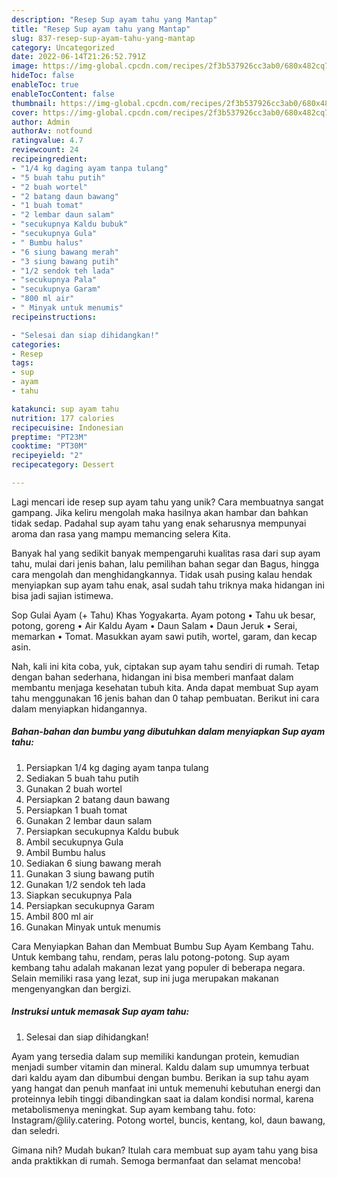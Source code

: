 ```yaml
---
description: "Resep Sup ayam tahu yang Mantap"
title: "Resep Sup ayam tahu yang Mantap"
slug: 837-resep-sup-ayam-tahu-yang-mantap
category: Uncategorized
date: 2022-06-14T21:26:52.791Z
image: https://img-global.cpcdn.com/recipes/2f3b537926cc3ab0/680x482cq70/sup-ayam-tahu-foto-resep-utama.jpg
hideToc: false
enableToc: true
enableTocContent: false
thumbnail: https://img-global.cpcdn.com/recipes/2f3b537926cc3ab0/680x482cq70/sup-ayam-tahu-foto-resep-utama.jpg
cover: https://img-global.cpcdn.com/recipes/2f3b537926cc3ab0/680x482cq70/sup-ayam-tahu-foto-resep-utama.jpg
author: Admin
authorAv: notfound
ratingvalue: 4.7
reviewcount: 24
recipeingredient:
- "1/4 kg daging ayam tanpa tulang"
- "5 buah tahu putih"
- "2 buah wortel"
- "2 batang daun bawang"
- "1 buah tomat"
- "2 lembar daun salam"
- "secukupnya Kaldu bubuk"
- "secukupnya Gula"
- " Bumbu halus"
- "6 siung bawang merah"
- "3 siung bawang putih"
- "1/2 sendok teh lada"
- "secukupnya Pala"
- "secukupnya Garam"
- "800 ml air"
- " Minyak untuk menumis"
recipeinstructions:

- "Selesai dan siap dihidangkan!"
categories:
- Resep
tags:
- sup
- ayam
- tahu

katakunci: sup ayam tahu 
nutrition: 177 calories
recipecuisine: Indonesian
preptime: "PT23M"
cooktime: "PT30M"
recipeyield: "2"
recipecategory: Dessert

---
```





Lagi mencari ide resep sup ayam tahu yang unik? Cara membuatnya sangat gampang. Jika keliru mengolah maka hasilnya akan hambar dan bahkan tidak sedap. Padahal sup ayam tahu yang enak seharusnya mempunyai aroma dan rasa yang mampu memancing selera Kita.





Banyak hal yang sedikit banyak mempengaruhi kualitas rasa dari sup ayam tahu, mulai dari jenis bahan, lalu pemilihan bahan segar dan Bagus, hingga cara mengolah dan menghidangkannya. Tidak usah pusing kalau hendak menyiapkan sup ayam tahu enak,      asal sudah tahu triknya maka hidangan ini bisa jadi sajian istimewa.














Sop Gulai Ayam (+ Tahu) Khas Yogyakarta. Ayam potong • Tahu uk besar, potong, goreng • Air Kaldu Ayam • Daun Salam • Daun Jeruk • Serai, memarkan • Tomat. Masukkan ayam sawi putih, wortel, garam, dan kecap asin.






Nah, kali ini kita coba, yuk, ciptakan sup ayam tahu sendiri di rumah. Tetap dengan bahan sederhana, hidangan ini bisa memberi manfaat dalam membantu menjaga kesehatan tubuh kita. Anda dapat membuat Sup ayam tahu menggunakan 16 jenis bahan dan 0 tahap pembuatan. Berikut ini cara dalam menyiapkan hidangannya.

<!--inarticleads1-->

##### Bahan-bahan dan bumbu yang dibutuhkan dalam menyiapkan Sup ayam tahu:

1. Persiapkan 1/4 kg daging ayam tanpa tulang
1. Sediakan 5 buah tahu putih
1. Gunakan 2 buah wortel
1. Persiapkan 2 batang daun bawang
1. Persiapkan 1 buah tomat
1. Gunakan 2 lembar daun salam
1. Persiapkan secukupnya Kaldu bubuk
1. Ambil secukupnya Gula
1. Ambil  Bumbu halus
1. Sediakan 6 siung bawang merah
1. Gunakan 3 siung bawang putih
1. Gunakan 1/2 sendok teh lada
1. Siapkan secukupnya Pala
1. Persiapkan secukupnya Garam
1. Ambil 800 ml air
1. Gunakan  Minyak untuk menumis


Cara Menyiapkan Bahan dan Membuat Bumbu Sup Ayam Kembang Tahu. Untuk kembang tahu, rendam, peras lalu potong-potong. Sup ayam kembang tahu adalah makanan lezat yang populer di beberapa negara. Selain memiliki rasa yang lezat, sup ini juga merupakan makanan mengenyangkan dan bergizi. 

<!--inarticleads2-->

##### Instruksi untuk memasak Sup ayam tahu:


1. Selesai dan siap dihidangkan!

Ayam yang tersedia dalam sup memiliki kandungan protein, kemudian menjadi sumber vitamin dan mineral. Kaldu dalam sup umumnya terbuat dari kaldu ayam dan dibumbui dengan bumbu. Berikan ia sup tahu ayam yang hangat dan penuh manfaat ini untuk memenuhi kebutuhan energi dan proteinnya lebih tinggi dibandingkan saat ia dalam kondisi normal, karena metabolismenya meningkat. Sup ayam kembang tahu. foto: Instagram/@lily.catering. Potong wortel, buncis, kentang, kol, daun bawang, dan seledri. 

Gimana nih? Mudah bukan? Itulah cara membuat sup ayam tahu yang bisa anda praktikkan di rumah. Semoga bermanfaat dan selamat mencoba!
